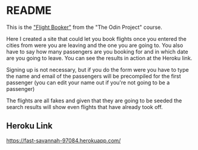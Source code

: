 # README

This is the ["Flight Booker"](https://www.theodinproject.com/courses/ruby-on-rails/lessons/building-advanced-forms) from the "The Odin Project" course.

Here I created a site that could let you book flights once you entered the cities from were you are leaving and the one you are going to. You also have to say how many passengers are you booking for and in which date are you going to leave. 
You can see the results in action at the Heroku link.

Signing up is not necessary, but if you do the form were you have to type the name and email of the passengers will be precompiled for the first passenger (you can edit your name out if you're not going to be a passenger)

The flights are all fakes and given that they are going to be seeded the search results will show even flights that have already took off.

## Heroku Link
https://fast-savannah-97084.herokuapp.com/
